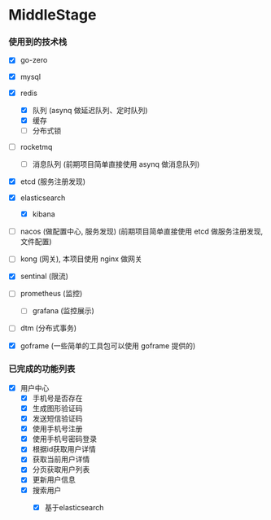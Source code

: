 # MiddleStage


### 使用到的技术栈
- [x] go-zero
- [x] mysql
- [x] redis
    - [x] 队列 (asynq 做延迟队列、定时队列)
    - [x] 缓存
    - [ ] 分布式锁
- [ ] rocketmq
    - [ ] 消息队列 (前期项目简单直接使用 asynq 做消息队列)
- [x] etcd (服务注册发现)
- [x] elasticsearch
    - [x] kibana
- [ ] nacos (做配置中心, 服务发现) (前期项目简单直接使用 etcd 做服务注册发现, 文件配置)
- [ ] kong (网关), 本项目使用 nginx 做网关
- [x] sentinal (限流)
- [ ] prometheus (监控)
    - [ ] grafana (监控展示)
- [ ] dtm (分布式事务)
- [x] goframe (一些简单的工具包可以使用 goframe 提供的)


### 已完成的功能列表
- [x] 用户中心
    - [x] 手机号是否存在
    - [x] 生成图形验证码
    - [x] 发送短信验证码
    - [x] 使用手机号注册
    - [x] 使用手机号密码登录
    - [x] 根据id获取用户详情
    - [x] 获取当前用户详情
    - [x] 分页获取用户列表
    - [x] 更新用户信息
    - [x] 搜索用户
      - [x] 基于elasticsearch

